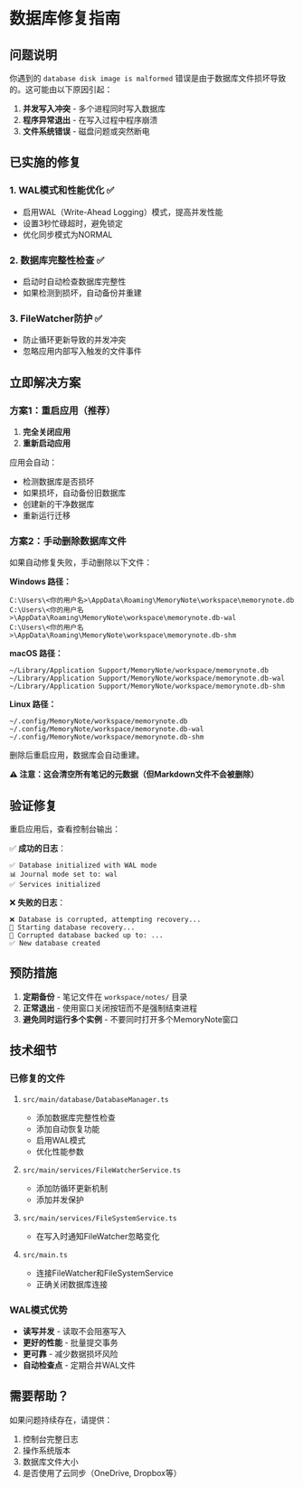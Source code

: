 # 数据库修复指南

## 问题说明

你遇到的 `database disk image is malformed` 错误是由于数据库文件损坏导致的。这可能由以下原因引起：

1. **并发写入冲突** - 多个进程同时写入数据库
2. **程序异常退出** - 在写入过程中程序崩溃
3. **文件系统错误** - 磁盘问题或突然断电

## 已实施的修复

### 1. WAL模式和性能优化 ✅
- 启用WAL（Write-Ahead Logging）模式，提高并发性能
- 设置3秒忙碌超时，避免锁定
- 优化同步模式为NORMAL

### 2. 数据库完整性检查 ✅
- 启动时自动检查数据库完整性
- 如果检测到损坏，自动备份并重建

### 3. FileWatcher防护 ✅
- 防止循环更新导致的并发冲突
- 忽略应用内部写入触发的文件事件

## 立即解决方案

### 方案1：重启应用（推荐）

1. **完全关闭应用**
2. **重新启动应用**

应用会自动：
- 检测数据库是否损坏
- 如果损坏，自动备份旧数据库
- 创建新的干净数据库
- 重新运行迁移

### 方案2：手动删除数据库文件

如果自动修复失败，手动删除以下文件：

**Windows 路径：**
```
C:\Users\<你的用户名>\AppData\Roaming\MemoryNote\workspace\memorynote.db
C:\Users\<你的用户名>\AppData\Roaming\MemoryNote\workspace\memorynote.db-wal
C:\Users\<你的用户名>\AppData\Roaming\MemoryNote\workspace\memorynote.db-shm
```

**macOS 路径：**
```
~/Library/Application Support/MemoryNote/workspace/memorynote.db
~/Library/Application Support/MemoryNote/workspace/memorynote.db-wal
~/Library/Application Support/MemoryNote/workspace/memorynote.db-shm
```

**Linux 路径：**
```
~/.config/MemoryNote/workspace/memorynote.db
~/.config/MemoryNote/workspace/memorynote.db-wal
~/.config/MemoryNote/workspace/memorynote.db-shm
```

删除后重启应用，数据库会自动重建。

**⚠️ 注意：这会清空所有笔记的元数据（但Markdown文件不会被删除）**

## 验证修复

重启应用后，查看控制台输出：

✅ **成功的日志**：
```
✅ Database initialized with WAL mode
📊 Journal mode set to: wal
✅ Services initialized
```

❌ **失败的日志**：
```
❌ Database is corrupted, attempting recovery...
🔧 Starting database recovery...
💾 Corrupted database backed up to: ...
✅ New database created
```

## 预防措施

1. **定期备份** - 笔记文件在 `workspace/notes/` 目录
2. **正常退出** - 使用窗口关闭按钮而不是强制结束进程
3. **避免同时运行多个实例** - 不要同时打开多个MemoryNote窗口

## 技术细节

### 已修复的文件

1. `src/main/database/DatabaseManager.ts`
   - 添加数据库完整性检查
   - 添加自动恢复功能
   - 启用WAL模式
   - 优化性能参数

2. `src/main/services/FileWatcherService.ts`
   - 添加防循环更新机制
   - 添加并发保护

3. `src/main/services/FileSystemService.ts`
   - 在写入时通知FileWatcher忽略变化

4. `src/main.ts`
   - 连接FileWatcher和FileSystemService
   - 正确关闭数据库连接

### WAL模式优势

- **读写并发** - 读取不会阻塞写入
- **更好的性能** - 批量提交事务
- **更可靠** - 减少数据损坏风险
- **自动检查点** - 定期合并WAL文件

## 需要帮助？

如果问题持续存在，请提供：
1. 控制台完整日志
2. 操作系统版本
3. 数据库文件大小
4. 是否使用了云同步（OneDrive, Dropbox等）


